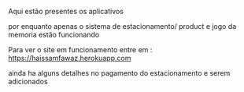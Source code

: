 Aqui estão presentes os aplicativos 

por enquanto apenas o sistema de estacionamento/ product e jogo da memoria estão funcionando

Para ver o site em funcionamento entre em : https://haissamfawaz.herokuapp.com

ainda ha alguns detalhes no pagamento do estacionamento e serem adicionados
